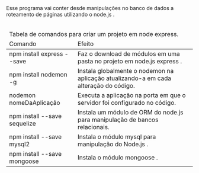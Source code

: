 <html>
<head>
</head>
<body>
  <div>
  Esse programa vai conter desde manipulações no banco de dados a roteamento de páginas utilizando o node.js .
  </div>
  <br/>
  <div>
    <table>
      <thead>
        <tr>
          <td colspan="2">
          Tabela de comandos para criar um projeto em node express.
          </td>
        </tr>
        <tr>
          <td>
            Comando
          </td>
          <td>
            Efeito
          </td>
        </tr>
      </thead>
      <tbody>
        <tr>
          <td>
            npm install express --save
          </td>
          <td>
            Faz o download de módulos em uma pasta no projeto em node.js express .
          </td>
        </tr>
        <tr>
          <td>
            npm install nodemon -g
          </td>
          <td>
            Instala globalmente o nodemon na aplicação atualizando-a em cada alteração do código.
          </td>            
        </tr>
        <tr>
          <td>
            nodemon nomeDaAplicação
          </td>
          <td>
            Executa a aplicação na porta em que o servidor foi configurado no código.
          </td>
        </tr>
        <tr>
          <td>
            npm install --save sequelize
          </td>
          <td>
            Instala um módulo de ORM do node.js para manipulação de bancos relacionais.
          </td>
        </tr>
        <tr>
          <td>
            npm install --save mysql2
          </td>
            <td>
              Instala o módulo mysql para manipulação do Node.js .
            </td>
        </tr>
        <tr>
          <td>
            npm install --save mongoose
          </td>
            <td>
              Instala o módulo mongoose .
            </td>
        </tr>
      </tbody>
    </table>
  </div>
<body>
</html>
